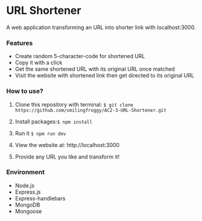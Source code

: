 # URL Shortener
A web application transforming an URL into shorter link with localhost:3000.


### Features
- Create random 5-character-code for shortened URL
- Copy it with a click
- Get the same shortened URL with its original URL once matched
- Visit the website with shortened link then get directed to its original URL


### How to use?
1. Clone this repository with terminal:
```$ git clone https://github.com/smilingfroggy/AC2-3-URL-Shortener.git ```

2. Install packages:```$ npm install ```

3. Run it ```$ npm run dev```

4. View the website at: http://localhost:3000

5. Provide any URL you like and transform it!


### Environment
- Node.js
- Express.js
- Express-handlebars
- MongoDB
- Mongoose
